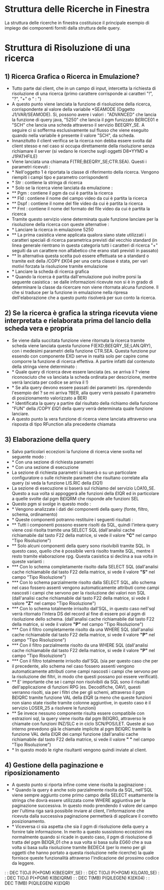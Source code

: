 # Struttura delle Ricerche in Finestra

La struttura delle ricerche in finestra costituisce il principale esempio di impiego dei componenti forniti dalla struttura delle query.

# Struttura di Risoluzione di una ricerca

## 1) Ricerca Grafica o Ricerca in Emulazione?

-  Tutto parte dal client, che in un campo di input, intercetta la richiesta di risoluzione di una ricerca (primo carattere corrisponde ai caratteri "!", "?", "+" o " : ")
-  A questo punto viene lanciata la funzione di risoluzione della ricerca, corrispondente al valore della variabile \*SEAMODE (Oggetto J1/VAR/SEAMODE). Si, possono avere i valori :  "ADVANCED" che lancia la funzione di query java, "5250" che lancia il pgm funizzato B£RICE01 e "SCH" che lancia una scheda attraverso il servizio B£EQRY_SE. A seguire ci si sofferma esclusivamente sul flusso che viene eseguito quando nella variabile è presente il valore "SCH", da scheda.
-  Innanzitutto il client verifica se la ricerca non debba essere svolta dal client stesso e nel caso si occupa direttamente della risoluzione senza richiamare il server (si vedano le ricerche sugli oggetti D8\*YYMD e J1PATHFILE)
-  Viene lanciata una chiamata F(TRE;B£EQRY_SE;CTR.SEA). Questi i parametri ricevuti : 
- \* Nell'oggetto 1 è riportata la classe di riferimento della ricerca. Vengono riempiti i campi tipo e parametro corrispondenti
- \* Str :  contiene la stringa di ricerca
- \* Solo se la ricerca viene lanciata da emulazione : 
- \*\* Pgm :  contiene il pgm da cui è partita la ricerca
- \*\* Fld :  contiene il nome del campo video da cui è partita la ricerca
- \*\* Dspf :  contiene il nome del file video da cui è partita la ricerca
- \*\* Fmt :  contiene il nome del formato del file video da cui è partita la ricerca
-  Tramite questo servizio viene determinata quale funzione lanciare per la risoluzione della ricerca con queste alternative : 
- \* Lanciare la ricerca in emulazione 5250
- \*\* La prima casistica viene applicata qualora siano state utilizzati i caratteri speciali di ricerca parametrica previsti dal vecchio standard (in linea generale rientrano in questa categoria tutti i caratteri di ricerca "+" seguiti da un carattere non alfabetico che erano stati previsti in passato)
- \*\* In alternativa questa scelta può essere effettuata se a standard o tramite exit della /COPY £K04 per una certa classe è stata, per vari motivi forzata la risoluzione tramite emulazione
- \* Lanciare la scheda di ricerca grafica
- \* Quando la ricerca è partita dall'emulazione può inoltre porsi la seguente casistica :  se dalle informazioni ricevute non si è in grado di determinare la classe da ricercare non viene ritornata alcuna funzione. Il che si traduce per la funzione in emulazione nella ripresa dell'elaborazione che a questo punto risolverà per suo conto la ricerca.

## 2) Se la ricerca è grafica la stringa ricevuta viene interpretata e rielaborata prima del lancio della scheda vera e propria

-  Se viene dalla succitata funzione viene ritornata la ricerca tramite scheda viene lanciata questa funzione F(EXD;B£EQRY_SE;LAN.QRY), con i medesimi parametri della funzione CTR.SEA. Questa funzione pur essendo con componente EXD serve in realtà solo per capire come comporre la funzione di ricerca effettiva. A partire infatti dal contenuto della stringa viene determinato : 
- \* Quale query di ricerca deve essere lanciata (es. se arriva il ? viene riconosciuto che va lanciata la scheda ordinata per descrizione, mentre verrà lanciata per codice se arriva il !)
- \* Se alla query devono essere passati dei parametri (es. riprendendo l'esempio del ? se mi arriva ?BER, alla query verrà passato il parametro di posizionamento valorizzato a BER)
- \* Identificata la query a partire dal risultato della richiamo della funzione "FUN" della /COPY £IQ1 della query verrà determinata quale funzione lanciare.
-  A questo punto la vera funzione di ricerca viene lanciata attraverso una risposta di tipo RFunction alla precedente chiamata

## 3) Elaborazione della query

-  Salvo particolari eccezioni la funzione di ricerca viene svolta nel seguente modo : 
- \* Con una sezione di richiesta parametri
- \* Con una sezione di esecuzione
-  La sezione di richiesta parametri si baserà o su un particolare configuratore o sulle richieste parametri che risultano correlate alla query (si veda la funzione LIS.RIC della £IQ1)
-  La sezione di esecuzione si baserà sul richiamo del servizio LOA10_SE. Questo a sua volta si appoggerà alle funzioni della £IQR ed in particolare a quelle svolte dal pgm B£IQRM che risponde alle funzioni SEL
-  Questo pgm si svolge in questo modo : 
- \* Vengono analizzate i dati dei componenti della query (fonte, filtro, schema, ordinamento)
- \* Queste componenti potranno restituire i seguenti risultati : 
- \*\* Tutti i componenti possono essere risolti da SQL, quindi l'intera query viene così risolta tramite una SELECT SQL (dall'analisi cache richiamabile dal tasto F22 della matrice, si vede il valore **"C"** nel campo "Tipo Risoluzione")
- \*\* Solo alcuni componenti della query sono risolvibili tramite SQL. In questo caso, quello che è possibile verrà risolto tramite SQL, mentre il resto tramite elaborazione rpg. Questa casistica si declina a sua volta in queste varianti : 
- \*\*\* Con lo schema completamente risolto dalla SELECT SQL (dall'analisi cache richiamabile dal tasto F22 della matrice, si vede il valore **"S"** nel campo "Tipo Risoluzione")
- \*\*\* Con lo schema parzialmente risolto dalla SELECT SQL, allo schema nel caso fossero assenti vengono automaticamente attributi come campi nascosti i campi che servono per la risoluzione dei valori non SQL (dall'analisi cache richiamabile dal tasto F22 della matrice, si vede il valore **"Z"** nel campo "Tipo Risoluzione")
- \*\*\* Con lo schema totalmente irrisolto dall'SQL, in questo caso nell'sql verrà ritornato l'intera DS del record al fine di essere poi al pgm di risoluzione dello schema. (dall'analisi cache richiamabile dal tasto F22 della matrice, si vede il valore **"P"** nel campo "Tipo Risoluzione")
- \*\*\* Con il filtro completamente risolto da una WHERE SQL (dall'analisi cache richiamabile dal tasto F22 della matrice, si vede il valore **"P"** nel campo "Tipo Risoluzione")
- \*\*\* Con il filtro parzialmente risolto da una WHERE SQL (dall'analisi cache richiamabile dal tasto F22 della matrice, si vede il valore **"P"** nel campo "Tipo Risoluzione")
- \*\*\* Con il filtro totalmente irrisolto dall'SQL (sia per questo caso che per il precedente, allo schema nel caso fossero assenti vengono automaticamente attributi come campi nascosti i campi che servono per la risoluzione dei filtri, in modo che questi possano poi essere verificati).
- \*\* E' importante che se i campi non risolvibili da SQL sono il risultati dell'applicazione di funzioni RPG (es. Decodifiche, OAV), questi verranno risolti, sia per i filtri che per gli schemi, attraverso il pgm B£IQRC tramite funzione VAL della £IQR (a meno che queste funzioni non siano state risolte tramite colonne aggiuntive, in questo caso è il servizio LOSER_25 a risolvere le funzioni)
- \*\* Se invece nessuno componente risulta essere compatibile con estrazioni sql, la query viene risolta dal pgm B£IQRG, attraverso le chiamate con funzioni INZ/SLC e in ciclo SCN/POS/LET. Queste al suo interno prevedono già le chiamate implicite al pgm B£IQRC tramite la funzione VAL della £IQR dei campi funzione (dall'analisi cache richiamabile dal tasto F22 della matrice, si vede il valore **" "** nel campo "Tipo Risoluzione")
- \* In questo modo le righe risultanti vengono quindi inviate al client.


## 4) Gestione della paginazione e riposizionamento

-  A questo punto si riporta infine come viene risolta la paginazione : 
- \* Quando la query è anche solo parzialmente risolta da SQL, nell'SQL viene sempre aggiunto come primo campo della SELECT esattamente la stringa che dovrà essere utilizzata come WHERE aggiuntiva per la paginazione successiva. In questo modo prendendo il valore del campo per l'ultima riga sarà possibile inviare al client, l'informazione che ricevuta dalla successiva paginazione permetterà di applicare il corretto posizionamento.
- \* Viceversa ci sia aspetta che sia il pgm di risoluzione della query a fornire tale informazione. In merito a questo sussistono eccezioni ma normalmente quando si ricade in questo caso, il pgm di risoluzione di tratta del pgm B£IQR_01 che a sua volta si basa sulla £G60 che a sua volta si basa sulla risoluzione tramite B£DEC4 (per lo meno per gli oggetti che hanno portato a questa risoluzione nelle ricerche) la quale fornisce queste funzionalità attraverso l'indicazione del prossimo codice da leggere.

 :  : DEC T(OJ) P(\*PGM) K(B£EQRY_SE)
 :  : DEC T(OJ) P(\*PGM) K(LOA10_SE)
 :  : DEC T(OJ) P(\*PGM) K(B£IQRM)
 :  : DEC T(MB) P(QILEGEN) K(£K04)
 :  : DEC T(MB) P(QILEGEN) K(£IQR)





